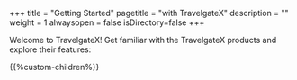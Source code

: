 +++
title = "Getting Started"
pagetitle = "with TravelgateX"
description = ""
weight = 1
alwaysopen = false
isDirectory=false
+++

Welcome to TravelgateX! Get familiar with the TravelgateX products and explore their features:

{{%custom-children%}}




